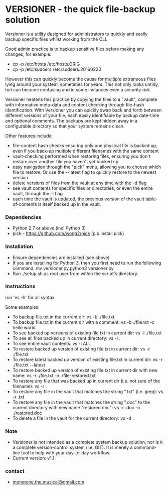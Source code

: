 # VERSIONER  - the quick file-backup solution #

Versioner is a utility designed for administrators to quickly and easily backup specific files whilst working from the CLI.

Good admin practice is to backup sensitive files before making any changes, for example:

* cp -p /etc/hosts /etc/hosts.ORIG
* cp -p /etc/sudoers /etc/sudoers.20160223

However this can quickly become the cause for multiple extraneous files lying around your system, sometimes for years. This not only looks untidy, but can become confusing and in some instances even a security risk.

Versioner neatens this practice by copying the files to a "vault", complete with informative meta-data and content checking through file-hash identification. With Versioner you can quickly swap back and forth between different versions of your file, each easily identifiable by backup date-time and optional comments. The backups are kept hidden away in a configurable directory so that your system remains clean.

Other features include:

 - file-content hash checks ensuring only one physical file is backed up, even if you back-up multiple different filenames with the same content
 - vault-checking performed when restoring files, ensuring you don't restore over another file you haven't yet backed up 
 - easy navigation through the "pick" menu, allowing you to choose which file to restore. Or use the --latest flag to quickly restore to the newest version
 - delete versions of files from the vault at any time with the -d flag
 - see vault contents for specific files or directories, or even the entire vault, through the -l flag
 - each time the vault is updated, the previous version of the vault table-of-contents is itself backed up in the vault.

### Dependencies ###

* Python 2.7 or above (incl Python 3)
* pick - https://github.com/wong2/pick (pip install pick)

### Installation ###

* Ensure dependencies are installed (see above)
* If you are installing for Python 3, then you first need to run the following command: mv versioner.py.python3 versioner.py
* Run ./setup.sh as root user from within the script's directory.

### Instructions ###

run 'vs -h' for all syntax

Some examples:

* To backup file.txt in the current dir: vs -b ./file.txt
* To backup file.txt in the current dir with a comment: vs -b ./file.txt -c hello world
* To see backed up versions of existing file.txt in current dir: vs -l ./file.txt
* To see all files backed up in current directory: vs -l .
* To see entire vault contents: vs -l ALL
* To restore backed up version of existing file.txt in current dir: vs -r ./file.txt
* To restore latest backed up version of existing file.txt in current dir: vs -r ./file.txt --latest
* To restore backed up version of existing file.txt in current dir with new name: vs -r ./file.txt -n ./file-restored.txt
* To restore any file that was backed up in current dir (i.e. not sure of the filename): vs -r .
* To restore any file in the vault that matches the string ".txt" (i.e. grep): vs -r .txt
* To restore any file in the vault that matches the string ".doc" to the current directory with new name "restored.doc": vs -r .doc -n ./restored.doc
* To delete a file in the vault for the current directory: vs -d .

### Note ###

* Versioner is not intended as a complete system backup solution, nor is it a complete version-control system (i.e. GIT). It is merely a command-line tool to help with your day-to-day workflow.
* Current version: v1.1

### contact ###

* monotone.the.musical@gmail.com
